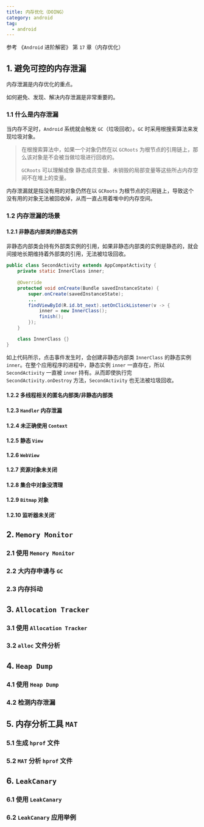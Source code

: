 ```yaml
---
title: 内存优化（DOING）
category: android
tag:
  - android
---
```


参考 《`Android` 进阶解密》 第 `17` 章（内存优化）

## 1. 避免可控的内存泄漏

内存泄漏是内存优化的重点。

如何避免、发现、解决内存泄漏是非常重要的。

### 1.1 什么是内存泄漏

当内存不足时，`Android` 系统就会触发 `GC`（垃圾回收）。`GC` 时采用根搜索算法来发现垃圾对象。
> 在根搜索算法中，如果一个对象仍然在以 `GCRoots` 为根节点的引用链上，那么该对象是不会被当做垃圾进行回收的。
>
> `GCRoots` 可以理解成像 静态成员变量、未销毁的局部变量等这些所占内存空间不在堆上的变量。

内存泄漏就是指没有用的对象仍然在以 `GCRoots` 为根节点的引用链上，导致这个没有用的对象无法被回收掉，从而一直占用着堆中的内存空间。

### 1.2 内存泄漏的场景

#### 1.2.1 非静态内部类的静态实例

非静态内部类会持有外部类实例的引用，如果非静态内部类的实例是静态的，就会间接地长期维持着外部类的引用，无法被垃圾回收。

```java
public class SecondActivity extends AppCompatActivity {
    private static InnerClass inner;
  
    @Override
    protected void onCreate(Bundle savedInstanceState) {
        super.onCreate(savedInstanceState);
        ...
        findViewById(R.id.bt_next).setOnClickListener(v -> {
            inner = new InnerClass();
            finish();
        });
    }

    class InnerClass {}
}
```

如上代码所示，点击事件发生时，会创建非静态内部类 `InnerClass` 的静态实例 `inner`。在整个应用程序的进程中，静态实例 `inner` 一直存在，所以 `SecondActivity` 一直被 `inner` 持有。从而即使执行完 `SecondActivity.onDestroy` 方法，`SecondActivity` 也无法被垃圾回收。

#### 1.2.2 多线程相关的匿名内部类/非静态内部类

#### 1.2.3 `Handler` 内存泄漏

#### 1.2.4 未正确使用 `Context`

#### 1.2.5 静态 `View`

#### 1.2.6 `WebView`

#### 1.2.7 资源对象未关闭

#### 1.2.8 集合中对象没清理

#### 1.2.9 `Bitmap` 对象

#### 1.2.10 监听器未关闭`

## 2. `Memory Monitor`

### 2.1 使用 `Memory Monitor`

### 2.2 大内存申请与 `GC`

### 2.3 内存抖动

## 3. `Allocation Tracker`

### 3.1 使用 `Allocation Tracker`

### 3.2 `alloc` 文件分析

## 4. `Heap Dump`

### 4.1 使用 `Heap Dump`

### 4.2 检测内存泄漏

## 5. 内存分析工具 `MAT`

### 5.1 生成 `hprof` 文件

### 5.2 `MAT` 分析 `hprof` 文件

## 6. `LeakCanary`

### 6.1 使用 `LeakCanary`

### 6.2 `LeakCanary` 应用举例

